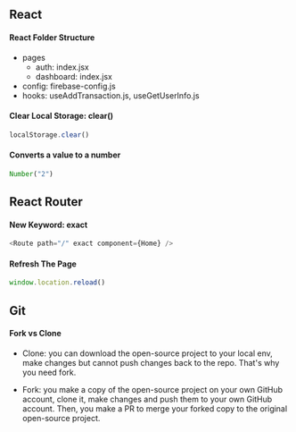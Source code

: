 ## React 

#### React Folder Structure 

- pages 
	- auth: index.jsx 
	- dashboard: index.jsx 
- config: firebase-config.js 
- hooks: useAddTransaction.js, useGetUserInfo.js

#### Clear Local Storage: clear()

```js
localStorage.clear() 
```

#### Converts a value to a number

```js
Number("2")
```

## React Router 

#### New Keyword: exact

```js
<Route path="/" exact component={Home} />
```

#### Refresh The Page

```js
window.location.reload()
```

## Git 

#### Fork vs Clone 

- Clone: you can download the open-source project to your local env, make changes but cannot push changes back to the repo. That's why you need fork.
  
- Fork: you make a copy of the open-source project on your own GitHub account, clone it, make changes and push them to your own GitHub account. Then, you make a PR to merge your forked copy to the original open-source project. 















